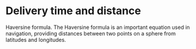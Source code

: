 # Delivery time and distance

Haversine formula. The Haversine formula is an important equation used in navigation, providing distances between two points on a sphere from latitudes and longitudes.